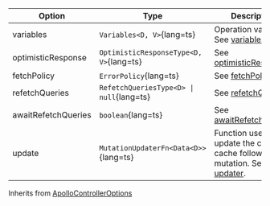| Option              | Type                                     | Description                                                                                                             |
| ------------------- | ---------------------------------------- | ----------------------------------------------------------------------------------------------------------------------- |
| variables           | `Variables<D, V>`{lang=ts}               | Operation variables. See [variables](/api/core/interfaces/mutation/#variables).                                         |
| optimisticResponse  | `OptimisticResponseType<D, V>`{lang=ts}  | See [optimisticResponse](/api/core/interfaces/mutation/#optimisticresponse)                                             |
| fetchPolicy         | `ErrorPolicy`{lang=ts}                   | See [fetchPolicy](/api/core/interfaces/mutation/#fetchpolicy)                                                           |
| refetchQueries      | `RefetchQueriesType<D> \| null`{lang=ts} | See [refetchQueries](/api/core/interfaces/mutation/#refetchqueries)                                                     |
| awaitRefetchQueries | `boolean`{lang=ts}                       | See [awaitRefetchQueries](/api/core/interfaces/mutation/#awaitrefetchqueries)                                           |
| update              | `MutationUpdaterFn<Data<D>>`{lang=ts}    | Function used to update the client cache following the mutation. See [updater](/api/core/interfaces/mutation/#updater). |

Inherits from [ApolloControllerOptions](/api/core/controllers/controller/#options)

